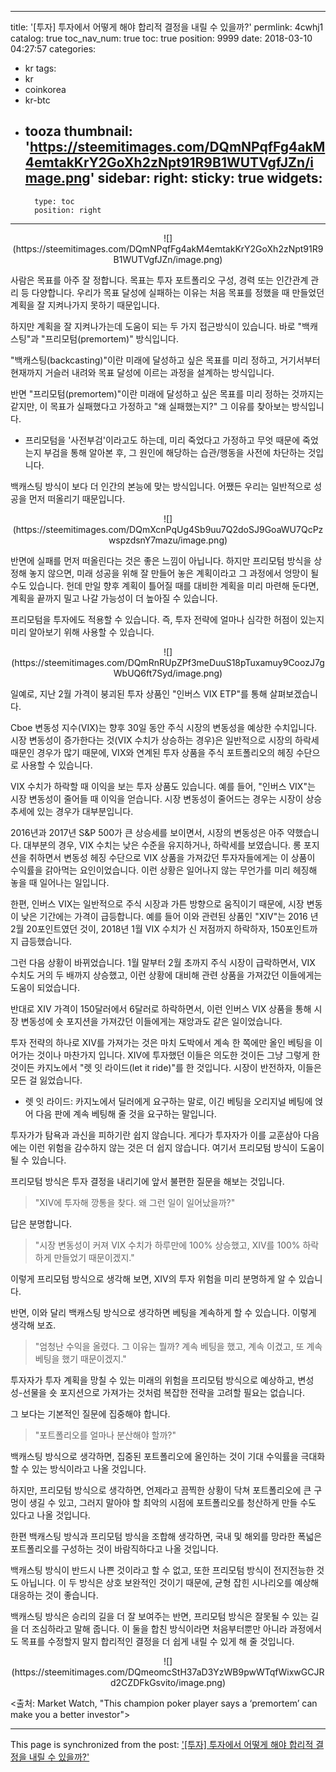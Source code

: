 
---
title: '[투자]  투자에서 어떻게 해야 합리적 결정을 내릴 수 있을까?'
permlink: 4cwhj1
catalog: true
toc_nav_num: true
toc: true
position: 9999
date: 2018-03-10 04:27:57
categories:
- kr
tags:
- kr
- coinkorea
- kr-btc
- tooza
thumbnail: 'https://steemitimages.com/DQmNPqfFg4akM4emtakKrY2GoXh2zNpt91R9B1WUTVgfJZn/image.png'
sidebar:
    right:
        sticky: true
widgets:
    -
        type: toc
        position: right
---


<center>
![](https://steemitimages.com/DQmNPqfFg4akM4emtakKrY2GoXh2zNpt91R9B1WUTVgfJZn/image.png)
</center>

사람은 목표를 아주 잘 정합니다.  목표는 투자 포트폴리오 구성, 경력 또는 인간관계 관리 등 다양합니다.  우리가 목표 달성에 실패하는 이유는 처음 목표를 정했을 때 만들었던 계획을 잘 지켜나가지 못하기 때문입니다.

하지만  계획을 잘 지켜나가는데 도움이 되는 두 가지 접근방식이 있습니다.  바로 "백캐스팅"과 "프리모텀(premortem)" 방식입니다. 

"백캐스팅(backcasting)"이란 미래에 달성하고 싶은 목표를 미리 정하고, 거기서부터 현재까지 거슬러  내려와 목표 달성에 이르는 과정을 설계하는 방식입니다. 

반면 "프리모텀(premortem)"이란 미래에 달성하고 싶은 목표를 미리 정하는 것까지는 같지만, 이 목표가 실패했다고 가정하고 "왜 실패했는지?" 그 이유를 찾아보는 방식입니다. 

* 프리모텀을 '사전부검'이라고도 하는데, 미리 죽었다고 가정하고 무엇 때문에 죽었는지 부검을 통해 알아본 후, 그 원인에 해당하는 습관/행동을 사전에 차단하는 것입니다. 

백캐스팅 방식이 보다 더 인간의 본능에 맞는 방식입니다.  어쨌든 우리는 일반적으로 성공을 먼저 떠올리기 때문입니다. 

<center>
![](https://steemitimages.com/DQmXcnPqUg4Sb9uu7Q2doSJ9GoaWU7QcPzwspzdsnY7mazu/image.png)
</center>

반면에 실패를 먼저 떠올린다는 것은 좋은 느낌이 아닙니다.  하지만 프리모텀 방식을 상정해 놓지 않으면, 미래 성공을 위해 잘 만들어 놓은 계획이라고 그 과정에서 엉망이 될 수도 있습니다.   헌데 만일 향후 계획이 틀어질 때를 대비한 계획을 미리 마련해 둔다면, 계획을 끝까지 밀고 나갈 가능성이 더 높아질 수 있습니다. 

프리모텀을 투자에도 적용할 수 있습니다.  즉, 투자 전략에 얼마나 심각한 허점이 있는지 미리 알아보기 위해 사용할 수 있습니다.

<center>
![](https://steemitimages.com/DQmRnRUpZPf3meDuuS18pTuxamuy9CoozJ7gWbUQ6ft7Syd/image.png)
</center>

일예로, 지난 2월 가격이 붕괴된 투자 상품인 "인버스 VIX ETP"를 통해 살펴보겠습니다.

Cboe 변동성 지수(VIX)는 향후 30일 동안 주식 시장의 변동성을 예상한 수치입니다.  시장 변동성이 증가한다는 것(VIX 수치가 상승하는 경우)은 일반적으로 시장의 하락세 때문인 경우가 많기 때문에, VIX와 연계된 투자 상품을 주식 포트폴리오의 헤징 수단으로 사용할 수 있습니다.  

VIX 수치가 하락할 때 이익을 보는 투자 상품도 있습니다.  예를 들어, "인버스 VIX"는 시장 변동성이 줄어들 때 이익을 얻습니다.  시장 변동성이 줄어드는 경우는 시장이 상승 추세에 있는 경우가 대부분입니다. 

2016년과 2017년 S&P 500가 큰 상승세를 보이면서, 시장의 변동성은 아주 약했습니다.  대부분의 경우, VIX 수치는 낮은 수준을 유지하거나, 하락세를 보였습니다.  롱 포지션을 취하면서 변동성 헤징 수단으로 VIX 상품을 가져갔던 투자자들에게는 이 상품이 수익률을 갉아먹는 요인이었습니다.  이런 상황은 일어나지 않는 무언가를 미리 헤징해 놓을 때 일어나는 일입니다.

한편, 인버스 VIX는 일반적으로 주식 시장과 가튼 방향으로 움직이기 때문에, 시장 변동이 낮은 기간에는 가격이 급등합니다.   예를 들어 이와 관련된 상품인 "XIV"는 2016 년 2월 20포인트였던 것이, 2018년 1월 VIX 수치가 신 저점까지 하락하자, 150포인트까지 급등했습니다. 


그런 다음 상황이 바뀌었습니다. 1월 말부터 2월 초까지 주식 시장이 급락하면서, VIX 수치도 거의 두 배까지 상승했고, 이런 상황에 대비해 관련 상품을 가져갔던 이들에게는 도움이 되었습니다. 

반대로 XIV 가격이 150달러에서 6달러로 하락하면서, 이런 인버스 VIX 상품을 통해 시장 변동성에 숏 포지션을 가져갔던 이들에게는 재앙과도 같은 일이었습니다.

투자 전략의 하나로 XIV를 가져가는 것은 마치 도박에서 계속 한 쪽에만 올인 베팅을 이어가는 것이나 마찬가지 입니다.  XIV에 투자했던 이들은 의도한 것이든 그냥 그렇게 한 것이든  카지노에서 "렛 잇 라이드(let it ride)"를 한 것입니다.  시장이 반전하자, 이들은 모든 걸 잃었습니다.

* 렛 잇 라이드: 카지노에서 딜러에게 요구하는 말로, 이긴 베팅을 오리지널 베팅에 얹어 다음 판에 계속 베팅해 줄 것을 요구하는 말입니다.

투자가가 탐욕과 과신을 피하기란 쉽지 않습니다.  게다가 투자자가 이를 교훈삼아 다음에는 이런 위험을 감수하지 않는 것은 더 쉽지 않습니다.  여기서 프리모텀 방식이 도움이 될 수 있습니다. 

프리모텀 방식은 투자 결정을 내리기에 앞서 불편한 질문을 해보는 것입니다. 

>"XIV에 투자해 깡통을 찾다. 왜 그런 일이 일어났을까?"

답은 분명합니다.

>"시장 변동성이 커져 VIX 수치가 하루만에 100% 상승했고, XIV를 100% 하락하게 만들었기 때문이겠지."

이렇게 프리모텀 방식으로 생각해 보면, XIV의 투자 위험을 미리 분명하게 알 수 있습니다.  

반면, 이와 달리 백캐스팅 방식으로 생각하면 베팅을 계속하게 할 수 있습니다.  이렇게 생각해 보죠.

>"엄청난 수익을 올렸다. 그 이유는 뭘까?  계속 베팅을 했고, 계속 이겼고, 또 계속 베팅을 했기 때문이겠지."

투자자가 투자 계획을 망칠 수 있는 미래의 위험을 프리모텀 방식으로 예상하고, 변성성-선물을 숏 포지션으로 가져가는 것처럼 복잡한 전략을 고려할 필요는 없습니다.

그 보다는 기본적인 질문에 집중해야 합니다.

>"포트폴리오를 얼마나 분산해야 할까?"

백캐스팅 방식으로 생각하면, 집중된 포트폴리오에 올인하는 것이 기대 수익률을 극대화할 수 있는 방식이라고 나올 것입니다. 

하지만, 프리모텀 방식으로 생각하면, 언제라고 끔찍한 상황이 닥쳐 포트폴리오에 큰 구멍이 생길 수 있고, 그러지 말아야 할 최악의 시점에 포트폴리오를 청산하게 만들 수도 있다고 나올 것입니다. 

한편 백캐스팅 방식과 프리모텀 방식을 조합해 생각하면, 국내 및 해외를 망라한 폭넓은 포트폴리오를 구성하는 것이 바람직하다고 나올 것입니다.

백캐스팅 방식이 반드시 나쁜 것이라고 할 수 없고, 또한 프리모텀 방식이 전지전능한 것도 아닙니다.  이 두 방식은 상호 보완적인 것이기 때문에, 균형 잡힌 시나리오를 예상해 대응하는 것이 좋습니다. 

백캐스팅 방식은 승리의 길을 더 잘 보여주는 반면, 프리모텀 방식은 잘못될 수 있는 길을 더 조심하라고 말해 줍니다.  이 둘을 합친 방식이라면 처음부터뿐만 아니라 과정에서도 목표를 수정할지 말지 합리적인 결정을 더 쉽게 내릴 수 있게 해 줄 것입니다. 

<center>
![](https://steemitimages.com/DQmeomcStH37aD3YzWB9pwWTqfWixwGCJRd2CZDFkGsvito/image.png)
</center>

<출처: Market Watch, "This champion poker player says a ‘premortem’ can make you a better investor">

- - -

This page is synchronized from the post: ['[투자]  투자에서 어떻게 해야 합리적 결정을 내릴 수 있을까?'](https://steemit.com/@pius.pius/4cwhj1)
